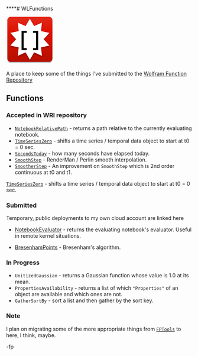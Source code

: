 ****# WLFunctions

![icon](icon.png)

A place to keep some of the things I’ve submitted to the [Wolfram Function Repository](https://resources.wolframcloud.com/FunctionRepository/)

## Functions

### Accepted in WRI repository

- [`NotebookRelativePath`](https://resources.wolframcloud.com/FunctionRepository/resources/NotebookRelativePath) - returns a path relative to the currently evaluating notebook.
- [`TimeSeriesZero`](https://resources.wolframcloud.com/FunctionRepository/resources/TimeSeriesZero) - shifts a time series / temporal data object to start at t0 = 0 sec.
- [`SecondsToday`](https://resources.wolframcloud.com/FunctionRepository/resources/SecondsToday) - how many seconds have elapsed today.
- [`SmoothStep`](https://resources.wolframcloud.com/FunctionRepository/resources/SmoothStep) - RenderMan / Perlin smooth interpolation. 
- [`SmootherStep`](https://resources.wolframcloud.com/FunctionRepository/resources/SmootherStep) - An improvement on `SmoothStep` which is 2nd order continuous at t0 and t1. 

[`TimeSeriesZero`](https://resources.wolframcloud.com/FunctionRepository/resources/TimeSeriesZero) - shifts a time series / temporal data object to start at t0 = 0 sec.

### Submitted

Temporary, public deployments to my own cloud account are linked here

- [NotebookEvaluator](https://www.wolframcloud.com/obj/flip/DeployedResources/Function/NotebookEvaluator) - returns the evaluating notebook's evaluator. Useful in remote kernel situations.

- [BresenhamPoints](https://www.wolframcloud.com/obj/flip/DeployedResources/Function/BresenhamPoints) - Bresenham's algorithm.


### In Progress

- `UnitizedGaussian` - returns a Gaussian function whose value is 1.0 at its mean.
- `PropertiesAvailability` - returns a list of which `"Properties"` of an object are available and which ones are not.
- `GatherSortBy` - sort a list and then gather by the sort key.

### Note

I plan on migrating some of the more appropriate things from [`FPTools`](https://github.com/flipphillips/FPTools) to here, I think, maybe.

-fp
